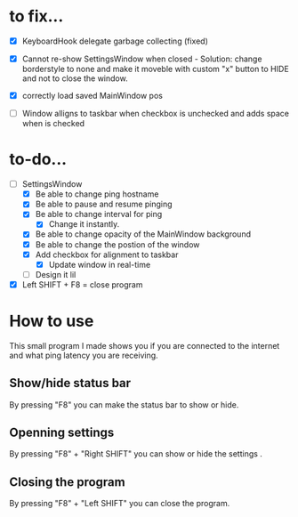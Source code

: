 # to fix...
- [x] KeyboardHook delegate garbage collecting (fixed)
- [x] Cannot re-show SettingsWindow when closed
      - Solution: change borderstyle to none and make it moveble with custom "x" button to HIDE
      and not to close the window.
- [x] correctly load saved MainWindow pos
- [ ] Window alligns to taskbar when checkbox is unchecked and adds space when is checked


# to-do...
- [ ] SettingsWindow
  - [x] Be able to change ping hostname
  - [x] Be able to pause and resume pinging
  - [x] Be able to change interval for ping
      - [x] Change it instantly.
  - [x] Be able to change opacity of the MainWindow background
  - [x] Be able to change the postion of the window
  - [x] Add checkbox for alignment to taskbar
      - [x] Update window in real-time
  - [ ] Design it lil
- [x] Left SHIFT + F8 = close program

# How to use
This small program I made shows you if you are connected to the internet and what
ping latency you are receiving.
## Show/hide status bar
By pressing "F8" you can make the status bar to show or hide.
## Openning settings
By pressing "F8" + "Right SHIFT" you can show or hide the settings .
## Closing the program
By pressing "F8" + "Left SHIFT" you can close the program.
